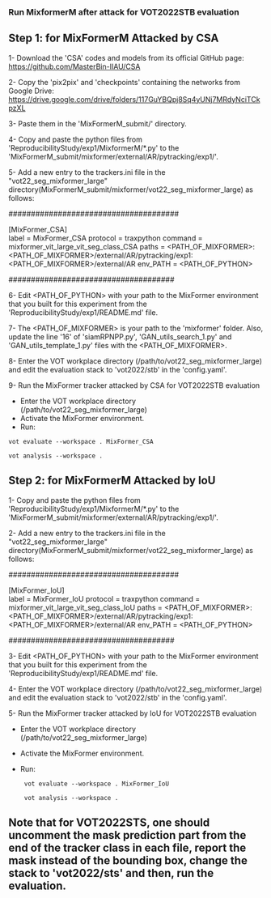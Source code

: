 ### Run MixformerM after attack for VOT2022STB evaluation

## Step 1: for MixFormerM Attacked by CSA

1- Download the 'CSA' codes and models from its official GitHub page: https://github.com/MasterBin-IIAU/CSA

2- Copy the 'pix2pix' and 'checkpoints' containing the networks from Google Drive: https://drive.google.com/drive/folders/117GuYBQpj8Sq4yUNj7MRdyNciTCkpzXL

3- Paste them in the 'MixFormerM_submit/' directory. 

4- Copy and paste the python files from 'ReproducibilityStudy/exp1/MixformerM/*.py' to the 'MixFormerM_submit/mixformer/external/AR/pytracking/exp1/'.

5- Add a new entry to the trackers.ini file in the "vot22_seg_mixformer_large" directory(MixFormerM_submit/mixformer/vot22_seg_mixformer_large) as follows:

######################################

[MixFormer_CSA]  
label = MixFormer_CSA
protocol = traxpython
command = mixformer_vit_large_vit_seg_class_CSA
paths = <PATH_OF_MIXFORMER>:<PATH_OF_MIXFORMER>/external/AR/pytracking/exp1:<PATH_OF_MIXFORMER>/external/AR
env_PATH = <PATH_OF_PYTHON>

#####################################

6- Edit <PATH_OF_PYTHON> with your path to the MixFormer environment that you built for this experiment from the 'ReproducibilityStudy/exp1/README.md' file.

7- The <PATH_OF_MIXFORMER> is your path to the 'mixformer' folder. Also, update the line '16' of 'siamRPNPP.py', 'GAN_utils_search_1.py' and 'GAN_utils_template_1.py' files with the  <PATH_OF_MIXFORMER>. 

8- Enter the VOT workplace directory (/path/to/vot22_seg_mixformer_large) and edit the evaluation stack to 'vot2022/stb' in the 'config.yaml'.

9- Run the MixFormer tracker attacked by CSA for VOT2022STB evaluation
+ Enter the VOT workplace directory (/path/to/vot22_seg_mixformer_large)
+ Activate the MixFormer environment. 
+ Run:
 ```
 vot evaluate --workspace . MixFormer_CSA
 
 vot analysis --workspace . 
```

## Step 2: for MixFormerM Attacked by IoU 


1- Copy and paste the python files from 'ReproducibilityStudy/exp1/MixformerM/*.py' to the 'MixFormerM_submit/mixformer/external/AR/pytracking/exp1/'.

2- Add a new entry to the trackers.ini file in the "vot22_seg_mixformer_large" directory(MixFormerM_submit/mixformer/vot22_seg_mixformer_large) as follows:

######################################

[MixFormer_IoU]  
label = MixFormer_IoU
protocol = traxpython
command = mixformer_vit_large_vit_seg_class_IoU
paths = <PATH_OF_MIXFORMER>:<PATH_OF_MIXFORMER>/external/AR/pytracking/exp1:<PATH_OF_MIXFORMER>/external/AR
env_PATH = <PATH_OF_PYTHON>

#####################################

3- Edit <PATH_OF_PYTHON> with your path to the MixFormer environment that you built for this experiment from the 'ReproducibilityStudy/exp1/README.md' file.

4- Enter the VOT workplace directory (/path/to/vot22_seg_mixformer_large) and edit the evaluation stack to 'vot2022/stb' in the 'config.yaml'.

5- Run the MixFormer tracker attacked by IoU for VOT2022STB evaluation
+ Enter the VOT workplace directory (/path/to/vot22_seg_mixformer_large)
+  Activate the MixFormer environment. 
+ Run:

  ```
   vot evaluate --workspace . MixFormer_IoU
  
   vot analysis --workspace .
  ```
        


## Note that for VOT2022STS, one should uncomment the mask prediction part from the end of the tracker class in each file, report the mask instead of the bounding box, change the  stack to 'vot2022/sts' and then, run the evaluation. 
